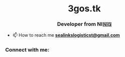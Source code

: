 <h1 align="center">3gos.tk</h1>
<h3 align="center">Developer from NI🇳🇬</h3>


- 📫 How to reach me **sealinkslogisticst@gmail.com**

<h3 align="left">Connect with me:</h3>
<p align="left">
</p>
